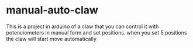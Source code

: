 # manual-auto-claw
This is a project in arduino of a claw that you can control it with potenciometers in manual form and set positions. when you set 5 positions the claw will start move automatically
